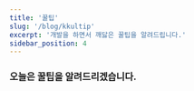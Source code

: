 ```yaml
---
title: '꿀팁'
slug: '/blog/kkultip'
excerpt: '개발을 하면서 깨닳은 꿀팁을 알려드립니다.'
sidebar_position: 4
---
```


### 오늘은 꿀팁을 알려드리겠습니다.